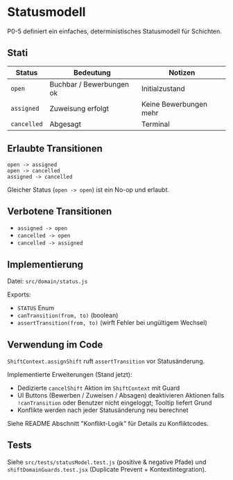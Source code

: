 # Statusmodell

P0-5 definiert ein einfaches, deterministisches Statusmodell für Schichten.

## Stati

| Status     | Bedeutung                | Notizen |
|------------|--------------------------|---------|
| `open`     | Buchbar / Bewerbungen ok | Initialzustand |
| `assigned` | Zuweisung erfolgt        | Keine Bewerbungen mehr |
| `cancelled`| Abgesagt                 | Terminal |

## Erlaubte Transitionen

```text
open -> assigned
open -> cancelled
assigned -> cancelled
```

Gleicher Status (`open -> open`) ist ein No-op und erlaubt.

## Verbotene Transitionen

- `assigned -> open`
- `cancelled -> open`
- `cancelled -> assigned`

## Implementierung

Datei: `src/domain/status.js`

Exports:

- `STATUS` Enum
- `canTransition(from, to)` (boolean)
- `assertTransition(from, to)` (wirft Fehler bei ungültigem Wechsel)

## Verwendung im Code

`ShiftContext.assignShift` ruft `assertTransition` vor Statusänderung.

Implementierte Erweiterungen (Stand jetzt):

- Dedizierte `cancelShift` Aktion im `ShiftContext` mit Guard
- UI Buttons (Bewerben / Zuweisen / Absagen) deaktivieren Aktionen falls `!canTransition` oder Benutzer nicht eingeloggt; Tooltip liefert Grund
- Konflikte werden nach jeder Statusänderung neu berechnet

Siehe README Abschnitt "Konflikt-Logik" für Details zu Konfliktcodes.

## Tests

Siehe `src/tests/statusModel.test.js` (positive & negative Pfade) und `shiftDomainGuards.test.jsx` (Duplicate Prevent + Kontextintegration).
